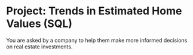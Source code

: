 # Project: Trends in Estimated Home Values (SQL)
You are asked by a company to help them make more informed decisions on real estate investments.
